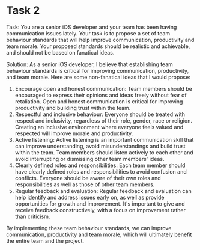 # Task 2

Task: You are a senior iOS developer and your team has been having communication
issues lately. Your task is to propose a set of team behaviour standards that
will help improve communication, productivity and team morale. Your proposed
standards should be realistic and achievable, and should not be based on
fanatical ideas.

Solution: As a senior iOS developer, I believe that establishing team behaviour
standards is critical for improving communication, productivity, and team
morale. Here are some non-fanatical ideas that I would propose:

1. Encourage open and honest communication: Team members should be encouraged to
   express their opinions and ideas freely without fear of retaliation. Open and
   honest communication is critical for improving productivity and building
   trust within the team.
2. Respectful and inclusive behaviour: Everyone should be treated with respect
   and inclusivity, regardless of their role, gender, race or religion. Creating
   an inclusive environment where everyone feels valued and respected will
   improve morale and productivity.
3. Active listening: Active listening is an important communication skill that
   can improve understanding, avoid misunderstandings and build trust within the
   team. Team members should listen actively to each other and avoid
   interrupting or dismissing other team members' ideas.
4. Clearly defined roles and responsibilities: Each team member should have
   clearly defined roles and responsibilities to avoid confusion and conflicts.
   Everyone should be aware of their own roles and responsibilities as well as
   those of other team members.
5. Regular feedback and evaluation: Regular feedback and evaluation can help
   identify and address issues early on, as well as provide opportunities for
   growth and improvement. It's important to give and receive feedback
   constructively, with a focus on improvement rather than criticism.

By implementing these team behaviour standards, we can improve communication,
productivity and team morale, which will ultimately benefit the entire team and
the project.
